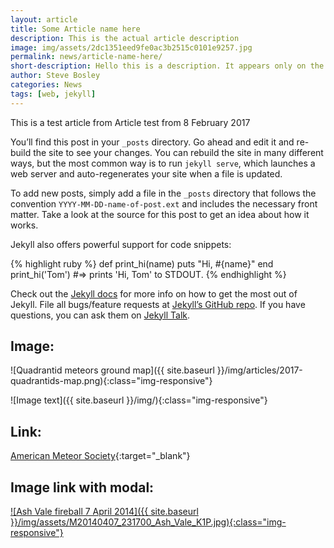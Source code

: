 ```yaml
---
layout: article
title: Some Article name here
description: This is the actual article description
image: img/assets/2dc1351eed9fe0ac3b2515c0101e9257.jpg
permalink: news/article-name-here/
short-description: Hello this is a description. It appears only on the news page and it is a short snippet of what the article is about. Ideally it should be a few sentences, nothing really difficult and it can be a cut out of your main article.
author: Steve Bosley
categories: News
tags: [web, jekyll]
---
```

This is a test article from Article test from 8 February 2017

You’ll find this post in your `_posts` directory. Go ahead and edit it and re-build the site to see your changes. You can rebuild the site in many different ways, but the most common way is to run `jekyll serve`, which launches a web server and auto-regenerates your site when a file is updated.

To add new posts, simply add a file in the `_posts` directory that follows the convention `YYYY-MM-DD-name-of-post.ext` and includes the necessary front matter. Take a look at the source for this post to get an idea about how it works.

Jekyll also offers powerful support for code snippets:

{% highlight ruby %}
def print_hi(name)
  puts "Hi, #{name}"
end
print_hi('Tom')
#=> prints 'Hi, Tom' to STDOUT.
{% endhighlight %}

Check out the [Jekyll docs][jekyll-docs] for more info on how to get the most out of Jekyll. File all bugs/feature requests at [Jekyll’s GitHub repo][jekyll-gh]. If you have questions, you can ask them on [Jekyll Talk][jekyll-talk].

[jekyll-docs]: http://jekyllrb.com/docs/home
[jekyll-gh]:   https://github.com/jekyll/jekyll
[jekyll-talk]: https://talk.jekyllrb.com/


## Image: ##
![Quadrantid meteors ground map]({{ site.baseurl }}/img/articles/2017-quadrantids-map.png){:class="img-responsive"}

![Image text]({{ site.baseurl }}/img/){:class="img-responsive"}

## Link: ##
[American Meteor Society](http://www.amsmeteors.org){:target="\_blank"}

## Image link with modal: ##
<a href="{{ site.baseurl }}/img/assets/M20140407_231700_Ash_Vale_K1P.jpg" title="Ash Vale fireball 7 April 2014" data-title="Ash Vale fireball 7 April 2014" data-toggle="lightbox" data-gallery="M20140407_231700">
![Ash Vale fireball 7 April 2014]({{ site.baseurl }}/img/assets/M20140407_231700_Ash_Vale_K1P.jpg){:class="img-responsive"}
</a>
